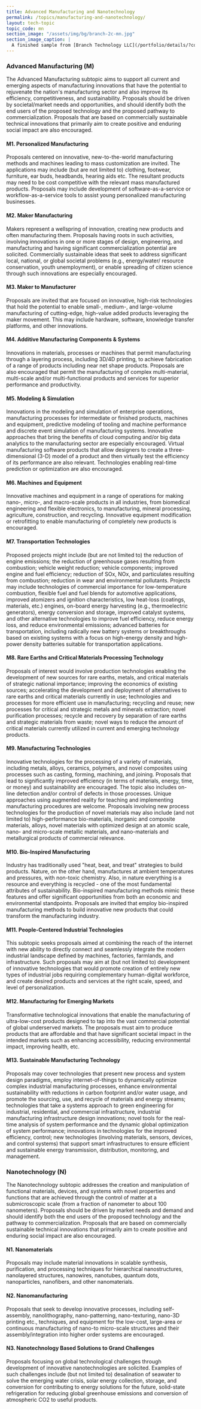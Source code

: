 ```yaml
---
title: Advanced Manufacturing and Nanotechnology
permalink: /topics/manufacturing-and-nanotechnology/
layout: tech-topic
topic_code: mn
section_image: "/assets/img/bg/branch-2c-mn.jpg"
section_image_caption: |
  A finished sample from [Branch Technology LLC](/portfolio/details/?company=branch-technology-llc#branch-technology-llc) of a complex shape printed using CFAB® technology.
---
```


### Advanced Manufacturing (M)
The Advanced Manufacturing subtopic aims to support all current and emerging aspects of manufacturing innovations that have the potential to rejuvenate the nation's manufacturing sector and also improve its efficiency, competitiveness, and sustainability. Proposals should be driven by societal/market needs and opportunities, and should identify both the end users of the proposed technology and the proposed pathway to commercialization. Proposals that are based on commercially sustainable technical innovations that primarily aim to create positive and enduring social impact are also encouraged.

#### M1. Personalized Manufacturing
Proposals centered on innovative, new-to-the-world manufacturing methods and machines leading to mass customization are invited. The applications may include (but are not limited to) clothing, footwear, furniture, ear buds, headbands, hearing aids etc. The resultant products may need to be cost competitive with the relevant mass manufactured products. Proposals may include development of software-as-a-service or workflow-as-a-service tools to assist young personalized manufacturing businesses.

#### M2. Maker Manufacturing
Makers represent a wellspring of innovation, creating new products and often manufacturing them. Proposals having roots in such activities, involving innovations in one or more stages of design, engineering, and manufacturing and having significant commercialization potential are solicited. Commercially sustainable ideas that seek to address significant local, national, or global societal problems (e.g., energy/water/ resource conservation, youth unemployment), or enable spreading of citizen science through such innovations are especially encouraged.

#### M3. Maker to Manufacturer
Proposals are invited that are focused on innovative, high-risk technologies that hold the potential to enable small-, medium-, and large-volume manufacturing of cutting-edge, high-value added products leveraging the maker movement. This may include hardware, software, knowledge transfer platforms, and other innovations.

#### M4. Additive Manufacturing Components & Systems
Innovations in materials, processes or machines that permit manufacturing through a layering process, including 3D/4D printing, to achieve fabrication of a range of products including near net shape products. Proposals are also encouraged that permit the manufacturing of complex multi-material, multi-scale and/or multi-functional products and services for superior performance and productivity.

#### M5. Modeling & Simulation
Innovations in the modeling and simulation of enterprise operations, manufacturing processes for intermediate or finished products, machines and equipment, predictive modeling of tooling and machine performance and discrete event simulation of manufacturing systems. Innovative approaches that bring the benefits of cloud computing and/or big data analytics to the manufacturing sector are especially encouraged. Virtual manufacturing software products that allow designers to create a three-dimensional (3-D) model of a product and then virtually test the efficiency of its performance are also relevant. Technologies enabling real-time prediction or optimization are also encouraged.

#### M6. Machines and Equipment
Innovative machines and equipment in a range of operations for making nano-, micro-, and macro-scale products in all industries, from biomedical engineering and flexible electronics, to manufacturing, mineral processing, agriculture, construction, and recycling. Innovative equipment modification or retrofitting to enable manufacturing of completely new products is encouraged.

#### M7. Transportation Technologies
Proposed projects might include (but are not limited to) the reduction of engine emissions; the reduction of greenhouse gases resulting from combustion; vehicle weight reduction; vehicle components; improved engine and fuel efficiency; reduction of SOx, NOx, and particulates resulting from combustion; reduction in wear and environmental pollutants. Projects may include technologies of commercial importance for low-temperature combustion, flexible fuel and fuel blends for automotive applications, improved atomizers and ignition characteristics, low heat-loss (coatings, materials, etc.) engines, on-board energy harvesting (e.g., thermoelectric generators), energy conversion and storage, improved catalyst systems, and other alternative technologies to improve fuel efficiency, reduce energy loss, and reduce environmental emissions; advanced batteries for transportation, including radically new battery systems or breakthroughs based on existing systems with a focus on high-energy density and high-power density batteries suitable for transportation applications.

#### M8. Rare Earths and Critical Materials Processing Technology
Proposals of interest would involve production technologies enabling the development of new sources for rare earths, metals, and critical materials of strategic national importance; improving the economics of existing sources; accelerating the development and deployment of alternatives to rare earths and critical materials currently in use; technologies and processes for more efficient use in manufacturing; recycling and reuse; new processes for critical and strategic metals and minerals extraction; novel purification processes; recycle and recovery by separation of rare earths and strategic materials from waste; novel ways to reduce the amount of critical materials currently utilized in current and emerging technology products.

#### M9. Manufacturing Technologies
Innovative technologies for the processing of a variety of materials, including metals, alloys, ceramics, polymers, and novel composites using processes such as casting, forming, machining, and joining. Proposals that lead to significantly improved efficiency (in terms of materials, energy, time, or money) and sustainability are encouraged. The topic also includes on-line detection and/or control of defects in those processes. Unique approaches using augmented reality for teaching and implementing manufacturing procedures are welcome. Proposals involving new process technologies for the production of novel materials may also include (and not limited to) high-performance bio-materials, inorganic and composite materials, alloys, novel materials with optimized design at an atomic scale, nano- and micro-scale metallic materials, and nano-materials and metallurgical products of commercial relevance.

#### M10. Bio-Inspired Manufacturing
Industry has traditionally used "heat, beat, and treat" strategies to build products. Nature, on the other hand, manufactures at ambient temperatures and pressures, with non-toxic chemistry. Also, in nature everything is a resource and everything is recycled - one of the most fundamental attributes of sustainability. Bio-inspired manufacturing methods mimic these features and offer significant opportunities from both an economic and environmental standpoints. Proposals are invited that employ bio-inspired manufacturing methods to build innovative new products that could transform the manufacturing industry.

#### M11. People-Centered Industrial Technologies
This subtopic seeks proposals aimed at combining the reach of the internet with new ability to directly connect and seamlessly integrate the modern industrial landscape defined by machines, factories, farmlands, and infrastructure. Such proposals may aim at (but not limited to) development of innovative technologies that would promote creation of entirely new types of industrial jobs requiring complementary human-digital workforce, and create desired products and services at the right scale, speed, and level of personalization.

#### M12. Manufacturing for Emerging Markets
Transformative technological innovations that enable the manufacturing of ultra-low-cost products designed to tap into the vast commercial potential of global underserved markets. The proposals must aim to produce products that are affordable and that have significant societal impact in the intended markets such as enhancing accessibility, reducing environmental impact, improving health, etc.

#### M13. Sustainable Manufacturing Technology
Proposals may cover technologies that present new process and system design paradigms, employ internet-of-things to dynamically optimize complex industrial manufacturing processes, enhance environmental sustainability with reductions in carbon footprint and/or water usage, and promote the sourcing, use, and recycle of materials and energy streams; technologies that take a systems approach to green engineering for industrial, residential, and commercial infrastructure, industrial manufacturing infrastructure design innovations; novel tools for the real-time analysis of system performance and the dynamic global optimization of system performance; innovations in technologies for the improved efficiency, control; new technologies (involving materials, sensors, devices, and control systems) that support smart infrastructures to ensure efficient and sustainable energy transmission, distribution, monitoring, and management.

### Nanotechnology (N)
The Nanotechnology subtopic addresses the creation and manipulation of functional materials, devices, and systems with novel properties and functions that are achieved through the control of matter at a submicroscopic scale (from a fraction of nanometer to about 100 nanometers). Proposals should be driven by market needs and demand and should identify both the end users of the proposed technology and the pathway to commercialization. Proposals that are based on commercially sustainable technical innovations that primarily aim to create positive and enduring social impact are also encouraged.

#### N1. Nanomaterials
Proposals may include material innovations in scalable synthesis, purification, and processing techniques for hierarchical nanostructures, nanolayered structures, nanowires, nanotubes, quantum dots, nanoparticles, nanofibers, and other nanomaterials.

#### N2. Nanomanufacturing
Proposals that seek to develop innovative processes, including self-assembly, nanolithography, nano-patterning, nano-texturing, nano-3D printing etc., techniques, and equipment for the low-cost, large-area or continuous manufacturing of nano-to micro-scale structures and their assembly/integration into higher order systems are encouraged.

#### N3. Nanotechnology Based Solutions to Grand Challenges
Proposals focusing on global technological challenges through development of innovative nanotechnologies are solicited. Examples of such challenges include (but not limited to) desalination of seawater to solve the emerging water crisis, solar energy collection, storage, and conversion for contributing to energy solutions for the future, solid-state refrigeration for reducing global greenhouse emissions and conversion of atmospheric CO2 to useful products.
